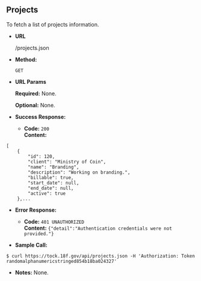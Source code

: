 **Projects**
----
To fetch a list of projects  information.

* **URL**

  /projects.json

* **Method:**

  `GET`
  
*  **URL Params**

   **Required:**
   None.
   
   **Optional:**
   None.

* **Success Response:**

  * **Code:** `200` <br />
    **Content:** 
```
[
    {
        "id": 120,
        "client": "Ministry of Coin",
        "name": "Branding",
        "description": "Working on branding.",
        "billable": true,
        "start_date": null,
        "end_date": null,
        "active": true
    },...

```
 
* **Error Response:**

  * **Code:** `401 UNAUTHORIZED` <br />
    **Content:** `{"detail":"Authentication credentials were not provided."}`

* **Sample Call:**

```
$ curl https://tock.18f.gov/api/projects.json -H 'Authorization: Token randomalphanumericstringed854b18ba024327'
```

* **Notes:** None.
 
